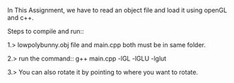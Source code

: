 In This Assignment, we have to read an object file and load it using openGL and c++.

Steps to compile and run::

1.> lowpolybunny.obj file and main.cpp both must be in same folder.

2.> run the command:: g++ main.cpp -lGL -lGLU -lglut

3.> You can also rotate it by pointing to where you want to rotate.
